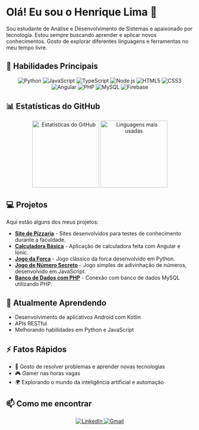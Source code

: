 # Olá! Eu sou o Henrique Lima 👋

Sou estudante de Análise e Desenvolvimento de Sistemas e apaixonado por tecnologia. Estou sempre buscando aprender e aplicar novos conhecimentos. Gosto de explorar diferentes linguagens e ferramentas no meu tempo livre.

## 🚀 Habilidades Principais

<p align="center">
  <img src="https://img.shields.io/badge/python-3776AB?style=for-the-badge&logo=python&logoColor=white" alt="Python"/>
  <img src="https://img.shields.io/badge/javascript-F7DF1E?style=for-the-badge&logo=javascript&logoColor=black" alt="JavaScript"/>
  <img src="https://img.shields.io/badge/typescript-007ACC?style=for-the-badge&logo=typescript&logoColor=white" alt="TypeScript"/>
  <img src="https://img.shields.io/badge/node.js-339933?style=for-the-badge&logo=nodedotjs&logoColor=white" alt="Node.js"/>
  <img src="https://img.shields.io/badge/html5-E34F26?style=for-the-badge&logo=html5&logoColor=white" alt="HTML5"/>
  <img src="https://img.shields.io/badge/css3-1572B6?style=for-the-badge&logo=css3&logoColor=white" alt="CSS3"/>
  <img src="https://img.shields.io/badge/angular-DD0031?style=for-the-badge&logo=angular&logoColor=white" alt="Angular"/>
  <img src="https://img.shields.io/badge/php-777BB4?style=for-the-badge&logo=php&logoColor=white" alt="PHP"/>
  <img src="https://img.shields.io/badge/mysql-4479A1?style=for-the-badge&logo=mysql&logoColor=white" alt="MySQL"/>
  <img src="https://img.shields.io/badge/firebase-FFCA28?style=for-the-badge&logo=firebase&logoColor=black" alt="Firebase"/>
</p>

## 📊 Estatísticas do GitHub

<p align="center">
  <!-- Estatísticas -->
  <img height="180em" src="https://github-readme-stats.vercel.app/api?username=Lima-Pereira&show_icons=true&theme=radical&locale=pt-br" alt="Estatísticas do GitHub"/>
  <!-- Linguagens mais usadas -->
  <img height="180em" src="https://github-readme-stats.vercel.app/api/top-langs/?username=Lima-Pereira&layout=compact&theme=radical&locale=pt-br" alt="Linguagens mais usadas"/>
</p>

## 💻 Projetos

Aqui estão alguns dos meus projetos:

- **[Site de Pizzaria](https://github.com/Lima-Pereira/projeto-ADS)** - Sites desenvolvidos para testes de conhecimento durante a faculdade.
- **[Calculadora Básica](https://github.com/Lima-Pereira/calculadora-angular)** - Aplicação de calculadora feita com Angular e Ionic.
- **[Jogo da Forca](https://github.com/Lima-Pereira/gerador-de-senha)** - Jogo clássico da forca desenvolvido em Python.
- **[Jogo de Número Secreto](https://github.com/Lima-Pereira/logica-js/blob/main/logica/app.js)** - Jogo simples de adivinhação de números, desenvolvido em JavaScript.
- **[Banco de Dados com PHP](https://github.com/seu-usuario/conexao-mysql-php)** - Conexão com banco de dados MySQL utilizando PHP.

## 🌱 Atualmente Aprendendo

- Desenvolvimento de aplicativos Android com Kotlin
- APIs RESTful
- Melhorando habilidades em Python e JavaScript

## ⚡ Fatos Rápidos

- 🔧 Gosto de resolver problemas e aprender novas tecnologias
- 🎮 Gamer nas horas vagas
- 🌍 Explorando o mundo da inteligência artificial e automação

## 📫 Como me encontrar

<p align="center">
  <a href="https://www.linkedin.com/in/henrique-lima-pereira?utm_source=share&utm_campaign=share_via&utm_content=profile&utm_medium=android_app">
    <img src="https://img.shields.io/badge/linkedin-0077B5?style=for-the-badge&logo=linkedin&logoColor=white" alt="LinkedIn"/>
  </a>
  <a href="mailto:lima.henriquepereira.henrique@gmail.com">
    <img src="https://img.shields.io/badge/gmail-EA4335?style=for-the-badge&logo=gmail&logoColor=white" alt="Gmail"/>
  </a>
</p>
